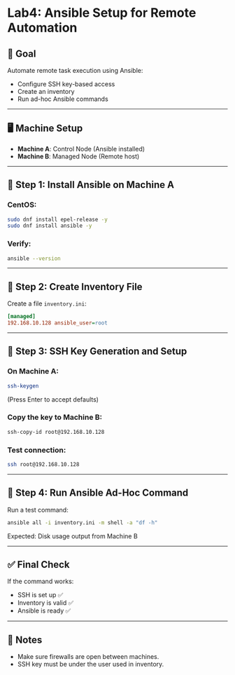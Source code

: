 # Lab4: Ansible Setup for Remote Automation

## 📌 Goal

Automate remote task execution using Ansible:
- Configure SSH key-based access
- Create an inventory
- Run ad-hoc Ansible commands

---

## 🖥️ Machine Setup

- **Machine A**: Control Node (Ansible installed)
- **Machine B**: Managed Node (Remote host)

---

## 🪪 Step 1: Install Ansible on Machine A

### CentOS:
```bash
sudo dnf install epel-release -y
sudo dnf install ansible -y
```

### Verify:
```bash
ansible --version
```

---

## 🧩 Step 2: Create Inventory File

Create a file `inventory.ini`:
```ini
[managed]
192.168.10.128 ansible_user=root
```

---

## 🔐 Step 3: SSH Key Generation and Setup

### On Machine A:
```bash
ssh-keygen
```
(Press Enter to accept defaults)

### Copy the key to Machine B:
```bash
ssh-copy-id root@192.168.10.128
```

### Test connection:
```bash
ssh root@192.168.10.128
```

---

## 🧪 Step 4: Run Ansible Ad-Hoc Command

Run a test command:
```bash
ansible all -i inventory.ini -m shell -a "df -h"
```

Expected: Disk usage output from Machine B

---

## ✅ Final Check

If the command works:
- SSH is set up ✅
- Inventory is valid ✅
- Ansible is ready ✅

---

## 🧾 Notes

- Make sure firewalls are open between machines.
- SSH key must be under the user used in inventory.


